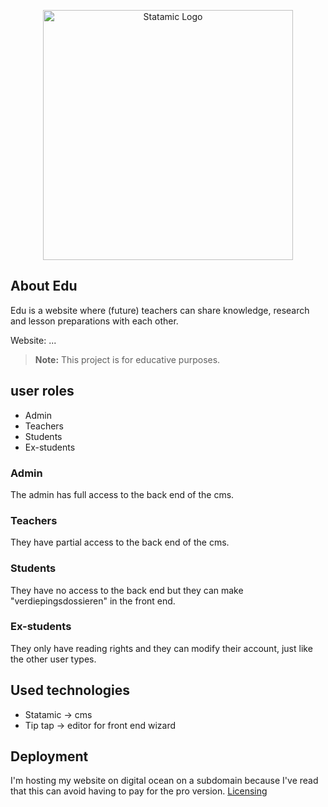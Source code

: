 <p align="center"><img src="https://statamic.com/assets/branding/Statamic-Logo+Wordmark-Rad.svg" width="400" alt="Statamic Logo" /></p>

## About Edu

Edu is a website where (future) teachers can share knowledge, research and lesson preparations with each other.

Website: ...

> **Note:** This project is for educative purposes.


## user roles
- Admin
- Teachers
- Students
- Ex-students

### Admin
The admin has full access to the back end of the cms.

### Teachers 
They have partial access to the back end of the cms.

### Students 
They have no access to the back end but they can make "verdiepingsdossieren" in the front end.

### Ex-students
They only have reading rights and they can modify their account, just like the other user types.


## Used technologies
- Statamic -> cms
- Tip tap -> editor for front end wizard

## Deployment
I'm hosting my website on digital ocean on a subdomain because I've read that this can avoid having to pay for the pro version. [Licensing](https://statamic.dev/licensing#sites)


